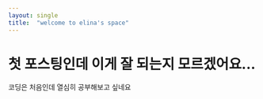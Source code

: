 ```yaml
---
layout: single
title:  "welcome to elina's space"
---
```


# 첫 포스팅인데 이게 잘 되는지 모르겠어요... 

코딩은 처음인데 열심히 공부해보고 싶네요
